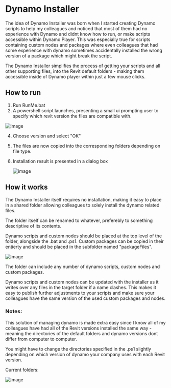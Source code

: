 # Dynamo Installer

The idea of Dynamo Installer was born when I started creating Dynamo scripts to help my colleagues and noticed that most of them had no experience with Dynamo and didnt know how to run, or make scripts accessible within Dynamo Player.
This was especially true for scripts containing custom nodes and packages where even colleagues that had some experience with dynamo sometimes accidentally installed the wrong version of a package which might break the script.


The Dynamo Installer simplifies the process of getting your scripts and all other supporting files, into the Revit default folders - making them accessible inside of Dynamo player within just a few mouse clicks.

## How to run
1. Run RunMe.bat
2. A powershell script launches, presenting a small ui prompting user to specify which revit version the files are compatible with.
   
  ![image](https://github.com/Viktorwikland/Dynamo-Installer/assets/164318861/51411a40-2ee0-4385-ae42-87637c1ba8b7)
  
4. Choose version and select "OK"
5. The files are now copied into the corresponding folders depending on file type.
6. Installation result is presented in a dialog box
   
   ![image](https://github.com/Viktorwikland/Dynamo-Installer/assets/164318861/9563b288-a058-4b9f-ab12-acc663657a34)

## How it works

The Dynamo Installer itself requires no installation, making it easy to place in a shared folder allowing colleagues to solely install the dynamo related files.

The folder itself can be renamed to whatever, preferebly to something descriptive of its contents.

Dynamo scripts and custom nodes should be placed at the top level of the folder, alongside the .bat and .ps1.
Custom packages can be copied in their entierty and should be placed in the subfolder named "packageFiles".

![image](https://github.com/Viktorwikland/Dynamo-Installer/assets/164318861/623826d7-61d9-4221-9305-f12f4fa787ab)


The folder can include any number of dynamo scripts, custom nodes and custom packages.

Dynamo scripts and custom nodes can be updated with the installer as it writes over any files in the target folder if a name clashes. This makes it easy to publish further adjustments to your scripts and make sure your colleagues have the same version of the used custom packages and nodes.





### Notes:
This solution of managing dynamo is made extra easy since I know all of my colleagues have had all of the Revit versions installed the same way - meaning the directories of the default folders and dynamo versions dont differ from computer to computer.

You might have to change the directories specified in the .ps1 slightly depending on which version of dynamo your company uses with each Revit version.

Current folders:

![image](https://github.com/Viktorwikland/Dynamo-Installer/assets/164318861/0d97985c-2f19-4005-b7bd-54ed4313b730)

